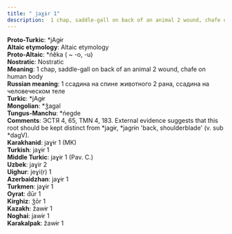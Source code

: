 ```yaml
---
title: " jaɣɨr 1"
description:  1 chap, saddle-gall on back of an animal 2 wound, chafe on human body
---
```


<strong>Proto-Turkic</strong>:  *jAgɨr<br>
<strong>Altaic etymology</strong>:  Altaic etymology<br>
<strong> Proto-Altaic</strong>:  *ńĕka ( ~ -o, -u)<br>
<strong>Nostratic</strong>:  Nostratic<br>
<strong>Meaning</strong>:  1 chap, saddle-gall on back of an animal 2 wound, chafe on human body<br>
<strong>Russian meaning</strong>:  1 ссадина на спине животного 2 рана, ссадина на человеческом теле<br>
<strong>Turkic</strong>:  *jAgɨr<br>
<strong>Mongolian</strong>:  *ǯagal<br>
<strong>Tungus-Manchu</strong>:  *ńegde<br>
<strong>Comments</strong>:  ЭСТЯ 4, 65, TMN 4, 183. External evidence suggests that this root should be kept distinct from *jagɨr, *jagrɨn 'back, shoulderblade' (v. sub *dagV).<br>
<strong>Karakhanid</strong>:  jaɣɨr 1 (MK)<br>
<strong>Turkish</strong>:  jaɣɨr 1<br>
<strong>Middle Turkic</strong>:  jaɣɨr 1 (Pav. C.)<br>
<strong>Uzbek</strong>:  jaɣir 2<br>
<strong>Uighur</strong>:  jeɣi(r) 1<br>
<strong>Azerbaidzhan</strong>:  jaɣɨr 1<br>
<strong>Turkmen</strong>:  jaɣɨr 1<br>
<strong>Oyrat</strong>:  d́ūr 1<br>
<strong>Kirghiz</strong>:  ǯōr 1<br>
<strong>Kazakh</strong>:  žawɨr 1<br>
<strong>Noghai</strong>:  jawɨr 1<br>
<strong>Karakalpak</strong>:  žawɨr 1<br>


